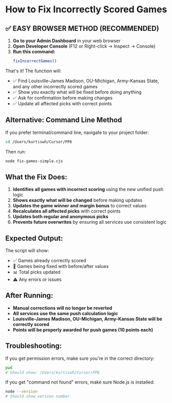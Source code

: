 # How to Fix Incorrectly Scored Games

## ✅ **EASY BROWSER METHOD (RECOMMENDED)**

1. **Go to your Admin Dashboard** in your web browser
2. **Open Developer Console** (F12 or Right-click → Inspect → Console)
3. **Run this command:**
   ```javascript
   fixIncorrectGames()
   ```

That's it! The function will:
- ✅ Find Louisville-James Madison, OU-Michigan, Army-Kansas State, and any other incorrectly scored games
- ✅ Show you exactly what will be fixed before doing anything
- ✅ Ask for confirmation before making changes
- ✅ Update all affected picks with correct points

## Alternative: Command Line Method

If you prefer terminal/command line, navigate to your project folder:
```bash
cd /Users/kurtiswh/Cursor/PP6
```

Then run:
```bash
node fix-games-simple.cjs
```

## What the Fix Does:

1. **Identifies all games with incorrect scoring** using the new unified push logic
2. **Shows exactly what will be changed** before making updates
3. **Updates the game winner and margin bonus** to correct values  
4. **Recalculates all affected picks** with correct points
5. **Updates both regular and anonymous picks**
6. **Prevents future overwrites** by ensuring all services use consistent logic

## Expected Output:

The script will show:
- ✅ Games already correctly scored
- 🔧 Games being fixed with before/after values
- 📊 Total picks updated
- ⚠️ Any errors or issues

## After Running:

- **Manual corrections will no longer be reverted**
- **All services use the same push calculation logic**
- **Louisville-James Madison, OU-Michigan, Army-Kansas State will be correctly scored**
- **Points will be properly awarded for push games (10 points each)**

## Troubleshooting:

If you get permission errors, make sure you're in the correct directory:
```bash
pwd
# Should show: /Users/kurtiswh/Cursor/PP6
```

If you get "command not found" errors, make sure Node.js is installed:
```bash
node --version
# Should show version number
```